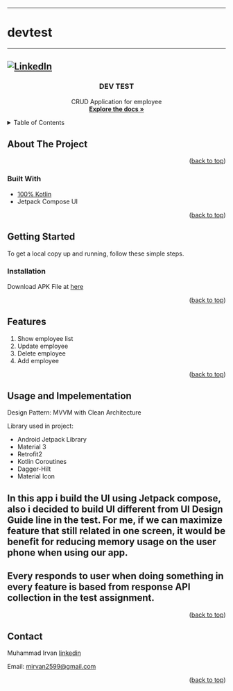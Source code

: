 -----------------------
# devtest
-------------------------------------
<div id="top"></div>

[![LinkedIn][linkedin-shield]][linkedin-url]
---------------------------------------------
<h3 align="center">DEV TEST</h3>

  <p align="center">
    CRUD Application for employee
    <br />
    <a href="https://github.com/mirvn/devtest"><strong>Explore the docs »</strong></a>
    <br />
  </p>
</div>


<!-- TABLE OF CONTENTS -->
<details>
  <summary>Table of Contents</summary>
  <ol>
    <li>
      <a href="#about-the-project">About The Project</a>
      <ul>
        <li><a href="#built-with">Built With</a></li>
      </ul>
    </li>
    <li>
      <a href="#getting-started">Getting Started</a>
      <ul>
        <li><a href="#installation">Installation</a></li>
      </ul>
    </li>
    <li><a href="#features">Features</a></li>
    <li><a href="#usage-and-impelementation">Usage and Impelementation</a></li>
    <li><a href="#contact">Contact</a></li>
  </ol>
</details>



<!-- ABOUT THE PROJECT -->
## About The Project
<p align="right">(<a href="#top">back to top</a>)</p>



### Built With

* [100% Kotlin](https://kotlinlang.org/)
* Jetpack Compose UI

<p align="right">(<a href="#top">back to top</a>)</p>


<!-- GETTING STARTED -->
## Getting Started

To get a local copy up and running, follow these simple steps.

### Installation

Download APK File at 
[here](https://drive.google.com/file/d/1SV5VHlosYPY1u_BPvXq3xk7ufx52Pjdr/view?usp=sharing)

<p align="right">(<a href="#top">back to top</a>)</p>



## Features

1. Show employee list
2. Update employee
3. Delete employee
4. Add employee
<p align="right">(<a href="#top">back to top</a>)</p>


## Usage and Impelementation

Design Pattern: MVVM with Clean Architecture

Library used in project:
* Android Jetpack Library
* Material 3
* Retrofit2
* Kotlin Coroutines
* Dagger-Hilt
* Material Icon

In this app i build the UI using Jetpack compose, also i decided to build UI different from UI Design Guide line in the test.
For me, if we can maximize feature that still related in one screen, it would be benefit for reducing memory usage on the user phone when using our app.
-----
Every responds to user when doing something in every feature is based from response API collection in the test assignment.
-----

<p align="right">(<a href="#top">back to top</a>)</p>

<!-- CONTACT -->
## Contact

Muhammad Irvan
[linkedin](https://linkedin.com/in/mirvn) 

Email: mirvan2599@gmail.com

<p align="right">(<a href="#top">back to top</a>)</p>


<!-- MARKDOWN LINKS & IMAGES -->
<!-- https://www.markdownguide.org/basic-syntax/#reference-style-links -->
[contributors-shield]: https://img.shields.io/github/contributors/github_username/repo_name.svg?style=for-the-badge
[contributors-url]: https://github.com/github_username/repo_name/graphs/contributors
[forks-shield]: https://img.shields.io/github/forks/github_username/repo_name.svg?style=for-the-badge
[forks-url]: https://github.com/github_username/repo_name/network/members
[stars-shield]: https://img.shields.io/github/stars/github_username/repo_name.svg?style=for-the-badge
[stars-url]: https://github.com/github_username/repo_name/stargazers
[issues-shield]: https://img.shields.io/github/issues/github_username/repo_name.svg?style=for-the-badge
[issues-url]: https://github.com/github_username/repo_name/issues
[license-shield]: https://img.shields.io/github/license/github_username/repo_name.svg?style=for-the-badge
[license-url]: https://github.com/github_username/repo_name/blob/master/LICENSE.txt
[linkedin-shield]: https://img.shields.io/badge/-LinkedIn-black.svg?style=for-the-badge&logo=linkedin&colorB=555
[linkedin-url]: https://linkedin.com/in/mirvn
[product-screenshot]: https://i.ibb.co/DQ00Fvx/Untitled-design-resize.png

